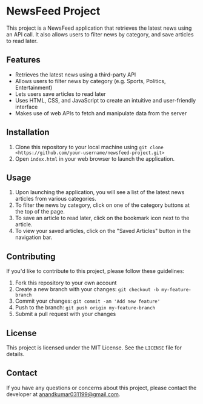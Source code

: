 # NewsFeed Project

This project is a NewsFeed application that retrieves the latest news using an API call. It also allows users to filter news by category, and save articles to read later.

## Features

- Retrieves the latest news using a third-party API
- Allows users to filter news by category (e.g. Sports, Politics, Entertainment)
- Lets users save articles to read later
- Uses HTML, CSS, and JavaScript to create an intuitive and user-friendly interface
- Makes use of web APIs to fetch and manipulate data from the server

## Installation

1. Clone this repository to your local machine using `git clone <https://github.com/your-username/newsfeed-project.git>`
2. Open `index.html` in your web browser to launch the application.

## Usage

1. Upon launching the application, you will see a list of the latest news articles from various categories.
2. To filter the news by category, click on one of the category buttons at the top of the page.
3. To save an article to read later, click on the bookmark icon next to the article.
4. To view your saved articles, click on the "Saved Articles" button in the navigation bar.

## Contributing

If you'd like to contribute to this project, please follow these guidelines:

1. Fork this repository to your own account
2. Create a new branch with your changes: `git checkout -b my-feature-branch`
3. Commit your changes: `git commit -am 'Add new feature'`
4. Push to the branch: `git push origin my-feature-branch`
5. Submit a pull request with your changes

## License

This project is licensed under the MIT License. See the `LICENSE` file for details.

## Contact

If you have any questions or concerns about this project, please contact the developer at anandkumar031199@gmail.com.
